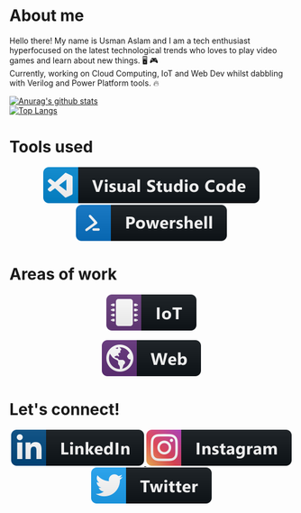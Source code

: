 # About me
Hello there! My name is Usman Aslam and I am a tech enthusiast hyperfocused on the latest technological trends who loves to play video games and learn about new things. 🖥️ 🎮
<br>
Currently, working on Cloud Computing, IoT and Web Dev whilst dabbling with Verilog and Power Platform tools. 🔥

[![Anurag's github stats](https://github-readme-stats.vercel.app/api?username=usmanaslam712)](https://github.com/anuraghazra/github-readme-stats)
<br>
[![Top Langs](https://github-readme-stats.vercel.app/api/top-langs/?username=usmanaslam712)](https://github.com/anuraghazra/github-readme-stats)

# Tools used

<p align="center">
<a href="#">
    <img src="https://github.com/MikeCodesDotNET/ColoredBadges/blob/master/svg/dev/tools/visualstudio_code.svg" alt="example badge" style="vertical-align:top margin:6px 4px">
  </a>
<a href="#">
    <img src="https://github.com/MikeCodesDotNET/ColoredBadges/blob/master/svg/dev/tools/powershell.svg" alt="example badge" style="vertical-align:top margin:6px 4px">
  </a>
    </p>
    
 # Areas of work
<p align="center">
<a href="#">
    <img src="https://github.com/MikeCodesDotNET/ColoredBadges/raw/master/svg/dev/misc/iot.svg" alt="example badge" style="vertical-align:top margin:6px 4px">
  </a>
 </p>
<p align="center">
<a href="#">
    <img src="https://github.com/MikeCodesDotNET/ColoredBadges/blob/master/svg/dev/misc/web.svg" alt="example badge" style="vertical-align:top margin:6px 4px">
  </a>
 </p>

 
 # Let's connect!
<p align="center">
<a href="https://www.linkedin.com/in/usman-aslam-u712a/">
    <img src="https://github.com/MikeCodesDotNET/ColoredBadges/raw/master/svg/social/linkedin.svg" alt="example badge" style="vertical-align:top margin:6px 4px">
  </a>
    <a href="https://www.instagram.com/usmanaslam712">
    <img src="https://github.com/MikeCodesDotNET/ColoredBadges/raw/master/svg/social/instagram.svg" alt="example badge" style="vertical-align:top margin:6px 4px">
  </a>
<a href="https://twitter.com/usmanaslam712">
    <img src="https://github.com/MikeCodesDotNET/ColoredBadges/raw/master/svg/social/twitter.svg" alt="example badge" style="vertical-align:top margin:6px 4px">
  </a>
 </p>
 
 
  
